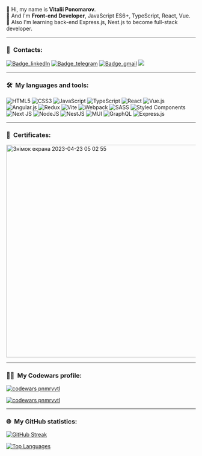👋 Hi, my name is **Vitalii Ponomarov**.<br />
👀 And I'm **Front-end Developer**, JavaScript ES6+, TypeScript, React, Vue.<br />
📖 Also I'm learning back-end Express.js, Nest.js to become full-stack developer.<br />

---
### 📧 &nbsp;Contacts:
[![Badge_linkedIn](https://img.shields.io/badge/-LinkedIn-0045CB?style=for-the-badge&logo=LinkedIn&&logoColor=0000000)](https://www.linkedin.com/in/vitalii-ponomarov-289039237)
[![Badge_telegram](https://img.shields.io/badge/-telegram-027AE9?style=for-the-badge&logo=Telegram&&logoColor=0000000)](https://t.me/pnmrvvtl)
[![Badge_gmail](https://img.shields.io/badge/-gmail-EB1D00?style=for-the-badge&logo=Gmail&&logoColor=FFFFFF)](mailto:pnmrv.vtl@gmail.com)
<a target='_blank' href='https://docs.google.com/document/d/1aRBaewVLefO7Rw3zJDLa68VndX9dzoDPgEL8kkV1jqs/edit?usp=sharing'>
  <img src='https://img.shields.io/badge/CV%20%E2%86%92%20Google%20Docs-blue?style=for-the-badge&logo=googledrive&logoColor=white'></img>
</a>

---

### 🛠 &nbsp;My languages and tools:
![HTML5](https://img.shields.io/badge/html5-%23E34F26.svg?style=for-the-badge&logo=html5&logoColor=white)
![CSS3](https://img.shields.io/badge/css3-%231572B6.svg?style=for-the-badge&logo=css3&logoColor=white)
![JavaScript](https://img.shields.io/badge/javascript-%23323330.svg?style=for-the-badge&logo=javascript&logoColor=%23F7DF1E)
![TypeScript](https://img.shields.io/badge/typescript-%23007ACC.svg?style=for-the-badge&logo=typescript&logoColor=white)
![React](https://img.shields.io/badge/react-%2320232a.svg?style=for-the-badge&logo=react&logoColor=%2361DAFB)
![Vue.js](https://img.shields.io/badge/vuejs-%2335495e.svg?style=for-the-badge&logo=vuedotjs&logoColor=%234FC08D)
![Angular.js](https://img.shields.io/badge/angular.js-%23E23237.svg?style=for-the-badge&logo=angularjs&logoColor=white)
![Redux](https://img.shields.io/badge/redux-%23593d88.svg?style=for-the-badge&logo=redux&logoColor=white)
![Vite](https://img.shields.io/badge/vite-%23646CFF.svg?style=for-the-badge&logo=vite&logoColor=white)
![Webpack](https://img.shields.io/badge/webpack-%238DD6F9.svg?style=for-the-badge&logo=webpack&logoColor=black)
![SASS](https://img.shields.io/badge/SASS-hotpink.svg?style=for-the-badge&logo=SASS&logoColor=white)
![Styled Components](https://img.shields.io/badge/styled--components-DB7093?style=for-the-badge&logo=styled-components&logoColor=white)
![Next JS](https://img.shields.io/badge/Next-black?style=for-the-badge&logo=next.js&logoColor=white)
![NodeJS](https://img.shields.io/badge/node.js-6DA55F?style=for-the-badge&logo=node.js&logoColor=white)
![NestJS](https://img.shields.io/badge/nestjs-%23E0234E.svg?style=for-the-badge&logo=nestjs&logoColor=white)
![MUI](https://img.shields.io/badge/MUI-%230081CB.svg?style=for-the-badge&logo=mui&logoColor=white)
![GraphQL](https://img.shields.io/badge/-GraphQL-E10098?style=for-the-badge&logo=graphql&logoColor=white)
![Express.js](https://img.shields.io/badge/express.js-%23404d59.svg?style=for-the-badge&logo=express&logoColor=%2361DAFB)

---
### 📜 &nbsp;Certificates:

<img width="564" alt="Знімок екрана 2023-04-23 05 02 55" src="https://user-images.githubusercontent.com/5475964/233815484-11f12446-67fa-4c69-9ad7-e74a28718961.png">

---

### 👨‍💻 &nbsp;My Codewars profile:
[![codewars pnmrvvtl](https://www.codewars.com/users/pnmrvvtl/badges/small)](https://www.codewars.com/users/pnmrvvtl)
                                                                                                                                             
[![codewars pnmrvvtl](https://github.r2v.ch/codewars?user=pnmrvvtl)](https://www.codewars.com/users/pnmrvvtl)

---

### 🌐 &nbsp;My GitHub statistics:

[![GitHub Streak](http://github-readme-streak-stats.herokuapp.com?user=pnmrvvtl&theme=dark&background=000000)](https://git.io/streak-stats)

[![Top Languages](https://github-readme-stats.vercel.app/api/top-langs/?username=pnmrvvtl&layout=compact&theme=vision-friendly-dark)](https://github.com/anuraghazra/github-readme-stats)
